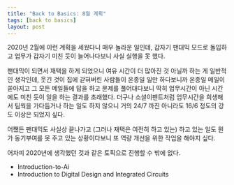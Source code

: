 ```yaml
---
title: "Back to Basics: 8월 계획"
tags: [back to basics]
layout: post
---
```


2020년 2월에 이런 계획을 세웠다니 매우 놀라운 일인데, 갑자기 팬대믹 모드로 돌입하고 업무가 갑자기 미친 듯이 늘어나다보니 사실 실행을 못 했다.

팬대믹이 되면서 재택을 하게 되었으니 여유 시간이 더 많아진 것 아닐까 하는 게 일반적인 생각인데, 웃긴 것이 집에 갇혀버린 사람들이 온종일 일만 하다보니까 온종일 메일이 쏟아지고 그 모든 메일들에 답을 하고 문제를 풀어대다보니 딱히 업무시간이 아닌 시간에도 미친 듯이 일을 하는 결과를 초래했다. 더구나 소셜이펜트처럼 업무시간을 희생해서 팀웍을 가다듬거나 하는 일도 하지 않으니 거의 24/7 까진 아니라도 16/6 정도의 강도 이상은 되었지 싶다.

어쨌든 팬대믹도 사실상 끝나가고 (그러나 재택은 여전히 하고 있는) 하고 있는 일도 뭔가 동기부여를 못 주고 있는 상황이다보니 또 역량 개선을 위한 작업을 해야지 싶다.

어차피 2020년에 생각했던 것과 같은 토픽으로 진행할 수 밖에 없다.

- Introduction-to-Ai
- Introduction to Digital Design and Integrated Circuits
